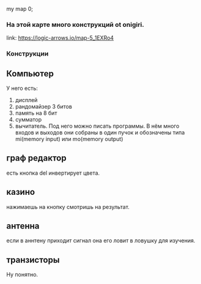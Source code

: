 my map 0;
### На этой карте много конструкций ot onigiri.
link: https://logic-arrows.io/map-5_1EXRo4

### Конструкции

## Компьютер
У него есть:
1. дисплей
2. рандомайзер 3 битов
3. память на 8 бит
4. сумматор
5. вычитатель.
Под него можно писать программы.
В нём много входов и выходов они собраны в один пучок и обозначены типа mi(memory input) или mo(memory output)


## граф редактор
есть кнопка del инвертирует цвета.

## казино
нажимаешь на кнопку смотришь на результат.

## антенна
если в аннтену приходит сигнал она его ловит в ловушку для изучения.

## транзисторы 
Ну понятно.




